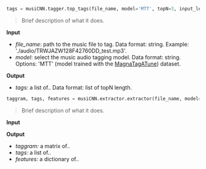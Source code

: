 ```python
tags = musiCNN.tagger.top_tags(file_name, model='MTT', topN=3, input_length=3, input_overlap=None)
```
> Brief description of what it does.

**Input**
- *file_name*: path to the music file to tag. Data format: string. Example: './audio/TRWJAZW128F42760DD_test.mp3'.
- *model*: select the music audio tagging model. Data format: string. Options: 'MTT' (model trained with the [MagnaTagATune](https://github.com/keunwoochoi/magnatagatune-list)) dataset.

**Output**
- *tags:* a list of.. Data format: list of topN length.

```python
taggram, tags, features = musiCNN.extractor.extractor(file_name, model='MTT', input_length=3, input_overlap=None, extract_features=False)
```
> Brief description of what it does.

**Input**

**Output**
- *taggram:* a matrix of..
- *tags:* a list of..
- *features:* a dictionary of..


